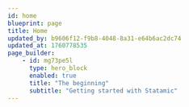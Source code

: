 ```yaml
---
id: home
blueprint: page
title: Home
updated_by: b9606f12-f9b8-4048-8a31-e64b6ac2dc74
updated_at: 1760778535
page_builder:
    - id: mg73pe5l
      type: hero_block
      enabled: true
      title: "The beginning"
      subtitle: "Getting started with Statamic"
---
```

